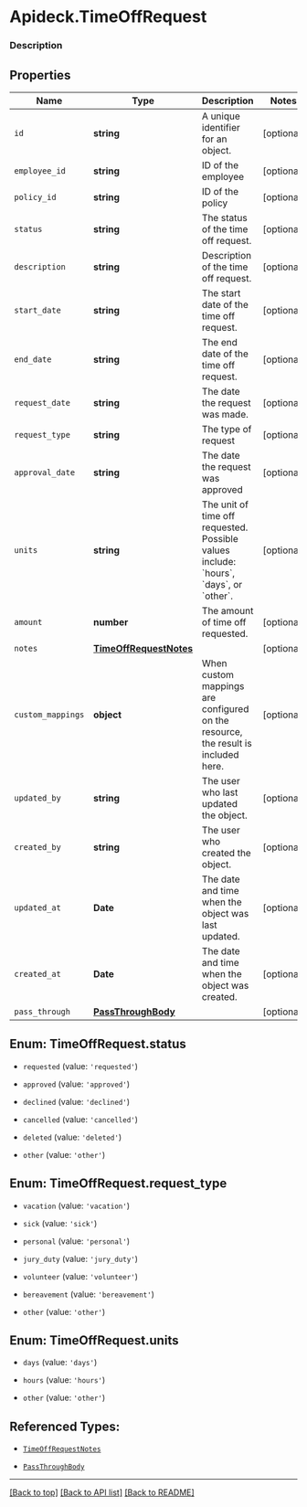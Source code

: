# Apideck.TimeOffRequest

### Description

## Properties
Name | Type | Description | Notes
------------ | ------------- | ------------- | -------------
`id` | **string** | A unique identifier for an object. | [optional] 
`employee_id` | **string** | ID of the employee | [optional] 
`policy_id` | **string** | ID of the policy | [optional] 
`status` | **string** | The status of the time off request. | [optional] 
`description` | **string** | Description of the time off request. | [optional] 
`start_date` | **string** | The start date of the time off request. | [optional] 
`end_date` | **string** | The end date of the time off request. | [optional] 
`request_date` | **string** | The date the request was made. | [optional] 
`request_type` | **string** | The type of request | [optional] 
`approval_date` | **string** | The date the request was approved | [optional] 
`units` | **string** | The unit of time off requested. Possible values include: &#x60;hours&#x60;, &#x60;days&#x60;, or &#x60;other&#x60;. | [optional] 
`amount` | **number** | The amount of time off requested. | [optional] 
`notes` | [**TimeOffRequestNotes**](TimeOffRequestNotes.md) |  | [optional] 
`custom_mappings` | **object** | When custom mappings are configured on the resource, the result is included here. | [optional] 
`updated_by` | **string** | The user who last updated the object. | [optional] 
`created_by` | **string** | The user who created the object. | [optional] 
`updated_at` | **Date** | The date and time when the object was last updated. | [optional] 
`created_at` | **Date** | The date and time when the object was created. | [optional] 
`pass_through` | [**PassThroughBody**](PassThroughBody.md) |  | [optional] 





<a name="TimeOffRequestStatus"></a>
## Enum: TimeOffRequest.status


* `requested` (value: `'requested'`)

* `approved` (value: `'approved'`)

* `declined` (value: `'declined'`)

* `cancelled` (value: `'cancelled'`)

* `deleted` (value: `'deleted'`)

* `other` (value: `'other'`)




<a name="TimeOffRequestRequestType"></a>
## Enum: TimeOffRequest.request_type


* `vacation` (value: `'vacation'`)

* `sick` (value: `'sick'`)

* `personal` (value: `'personal'`)

* `jury_duty` (value: `'jury_duty'`)

* `volunteer` (value: `'volunteer'`)

* `bereavement` (value: `'bereavement'`)

* `other` (value: `'other'`)




<a name="TimeOffRequestUnits"></a>
## Enum: TimeOffRequest.units


* `days` (value: `'days'`)

* `hours` (value: `'hours'`)

* `other` (value: `'other'`)




## Referenced Types:












* [`TimeOffRequestNotes`](TimeOffRequestNotes.md)





* [`PassThroughBody`](PassThroughBody.md)

---

[[Back to top]](#) [[Back to API list]](../../../../README.md#documentation-for-api-endpoints) [[Back to README]](../../../../README.md)


